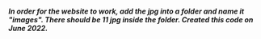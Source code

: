 ##### In order for the website to work, add the jpg into a folder and name it "images". There should be 11 jpg inside the folder. Created this code on June 2022.
